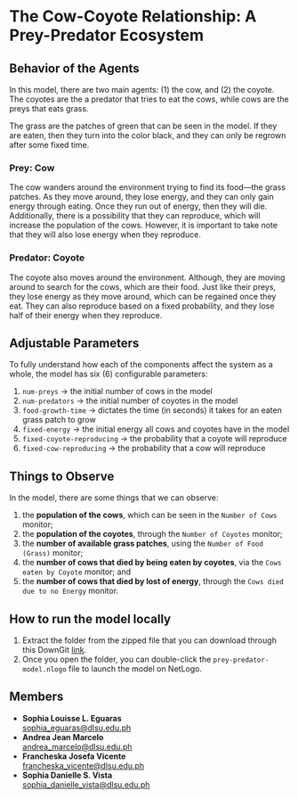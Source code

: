 # The Cow-Coyote Relationship: A Prey-Predator Ecosystem

## Behavior of the Agents
In this model, there are two main agents: (1) the cow, and (2) the coyote. The coyotes are the a predator that tries to eat the cows, while cows are the preys that eats grass. 

The grass are the patches of green that can be seen in the model. If they are eaten, then they turn into the color black, and they can only be regrown after some fixed time.

### Prey: Cow
The cow wanders around the environment trying to find its food—the grass patches. As they move around, they lose energy, and they can only gain energy through eating. Once they run out of energy, then they will die. Additionally, there is a possibility that they can reproduce, which will increase the population of the cows. However, it is important to take note that they will also lose energy when they reproduce.

### Predator: Coyote
The coyote also moves around the environment. Although, they are moving around to search for the cows, which are their food. Just like their preys, they lose energy as they move around, which can be regained once they eat. They can also reproduce based on a fixed probability, and they lose half of their energy when they reproduce. 

## Adjustable Parameters
To fully understand how each of the components affect the system as a whole, the model has six (6) configurable parameters:
1. `num-preys` → the initial number of cows in the model
2. `num-predators` → the initial number of coyotes in the model
3. `food-growth-time` → dictates the time (in seconds) it takes for an eaten grass patch to grow 
4. `fixed-energy` → the initial energy all cows and coyotes have in the model
5. `fixed-coyote-reproducing` → the probability that a coyote will reproduce
6. `fixed-cow-reproducing` → the probability that a cow will reproduce

## Things to Observe
In the model, there are some things that we can observe:
1. the **population of the cows**, which can be seen in the `Number of Cows` monitor;
2. the **population of the coyotes**, through the `Number of Coyotes` monitor;
3. the **number of available grass patches**, using the `Number of Food (Grass)` monitor;
4. the **number of cows that died by being eaten by coyotes**, via the `Cows eaten by Coyote` monitor; and
5. the **number of cows that died by lost of energy**, through the `Cows died due to no Energy` monitor.

## How to run the model locally
1. Extract the folder from the zipped file that you can download through this DownGit [link](https://minhaskamal.github.io/DownGit/#/home?url=https://github.com/francheska-vicente/prey-predator-model).
2. Once you open the folder, you can double-click the `prey-predator-model.nlogo` file to launch the model on NetLogo.

## Members
- **Sophia Louisse L. Eguaras** <br/>
sophia_eguaras@dlsu.edu.ph
- **Andrea Jean Marcelo**  <br/>
andrea_marcelo@dlsu.edu.ph
- **Francheska Josefa Vicente**  <br/>
francheska_vicente@dlsu.edu.ph
- **Sophia Danielle S. Vista** <br/>
sophia_danielle_vista@dlsu.edu.ph

